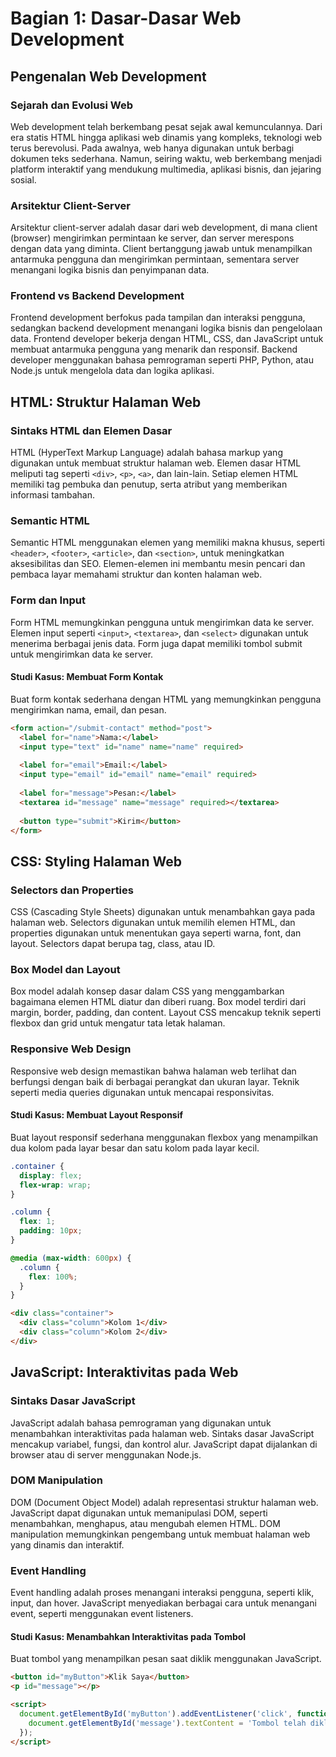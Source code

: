 # Bagian 1: Dasar-Dasar Web Development

## Pengenalan Web Development

### Sejarah dan Evolusi Web
Web development telah berkembang pesat sejak awal kemunculannya. Dari era statis HTML hingga aplikasi web dinamis yang kompleks, teknologi web terus berevolusi. Pada awalnya, web hanya digunakan untuk berbagi dokumen teks sederhana. Namun, seiring waktu, web berkembang menjadi platform interaktif yang mendukung multimedia, aplikasi bisnis, dan jejaring sosial.

### Arsitektur Client-Server
Arsitektur client-server adalah dasar dari web development, di mana client (browser) mengirimkan permintaan ke server, dan server merespons dengan data yang diminta. Client bertanggung jawab untuk menampilkan antarmuka pengguna dan mengirimkan permintaan, sementara server menangani logika bisnis dan penyimpanan data.

### Frontend vs Backend Development
Frontend development berfokus pada tampilan dan interaksi pengguna, sedangkan backend development menangani logika bisnis dan pengelolaan data. Frontend developer bekerja dengan HTML, CSS, dan JavaScript untuk membuat antarmuka pengguna yang menarik dan responsif. Backend developer menggunakan bahasa pemrograman seperti PHP, Python, atau Node.js untuk mengelola data dan logika aplikasi.

## HTML: Struktur Halaman Web

### Sintaks HTML dan Elemen Dasar
HTML (HyperText Markup Language) adalah bahasa markup yang digunakan untuk membuat struktur halaman web. Elemen dasar HTML meliputi tag seperti `<div>`, `<p>`, `<a>`, dan lain-lain. Setiap elemen HTML memiliki tag pembuka dan penutup, serta atribut yang memberikan informasi tambahan.

### Semantic HTML
Semantic HTML menggunakan elemen yang memiliki makna khusus, seperti `<header>`, `<footer>`, `<article>`, dan `<section>`, untuk meningkatkan aksesibilitas dan SEO. Elemen-elemen ini membantu mesin pencari dan pembaca layar memahami struktur dan konten halaman web.

### Form dan Input
Form HTML memungkinkan pengguna untuk mengirimkan data ke server. Elemen input seperti `<input>`, `<textarea>`, dan `<select>` digunakan untuk menerima berbagai jenis data. Form juga dapat memiliki tombol submit untuk mengirimkan data ke server.

#### Studi Kasus: Membuat Form Kontak
Buat form kontak sederhana dengan HTML yang memungkinkan pengguna mengirimkan nama, email, dan pesan.

```html
<form action="/submit-contact" method="post">
  <label for="name">Nama:</label>
  <input type="text" id="name" name="name" required>
  
  <label for="email">Email:</label>
  <input type="email" id="email" name="email" required>
  
  <label for="message">Pesan:</label>
  <textarea id="message" name="message" required></textarea>
  
  <button type="submit">Kirim</button>
</form>
```

## CSS: Styling Halaman Web

### Selectors dan Properties
CSS (Cascading Style Sheets) digunakan untuk menambahkan gaya pada halaman web. Selectors digunakan untuk memilih elemen HTML, dan properties digunakan untuk menentukan gaya seperti warna, font, dan layout. Selectors dapat berupa tag, class, atau ID.

### Box Model dan Layout
Box model adalah konsep dasar dalam CSS yang menggambarkan bagaimana elemen HTML diatur dan diberi ruang. Box model terdiri dari margin, border, padding, dan content. Layout CSS mencakup teknik seperti flexbox dan grid untuk mengatur tata letak halaman.

### Responsive Web Design
Responsive web design memastikan bahwa halaman web terlihat dan berfungsi dengan baik di berbagai perangkat dan ukuran layar. Teknik seperti media queries digunakan untuk mencapai responsivitas.

#### Studi Kasus: Membuat Layout Responsif
Buat layout responsif sederhana menggunakan flexbox yang menampilkan dua kolom pada layar besar dan satu kolom pada layar kecil.

```css
.container {
  display: flex;
  flex-wrap: wrap;
}

.column {
  flex: 1;
  padding: 10px;
}

@media (max-width: 600px) {
  .column {
    flex: 100%;
  }
}
```

```html
<div class="container">
  <div class="column">Kolom 1</div>
  <div class="column">Kolom 2</div>
</div>
```

## JavaScript: Interaktivitas pada Web

### Sintaks Dasar JavaScript
JavaScript adalah bahasa pemrograman yang digunakan untuk menambahkan interaktivitas pada halaman web. Sintaks dasar JavaScript mencakup variabel, fungsi, dan kontrol alur. JavaScript dapat dijalankan di browser atau di server menggunakan Node.js.

### DOM Manipulation
DOM (Document Object Model) adalah representasi struktur halaman web. JavaScript dapat digunakan untuk memanipulasi DOM, seperti menambahkan, menghapus, atau mengubah elemen HTML. DOM manipulation memungkinkan pengembang untuk membuat halaman web yang dinamis dan interaktif.

### Event Handling
Event handling adalah proses menangani interaksi pengguna, seperti klik, input, dan hover. JavaScript menyediakan berbagai cara untuk menangani event, seperti menggunakan event listeners.

#### Studi Kasus: Menambahkan Interaktivitas pada Tombol
Buat tombol yang menampilkan pesan saat diklik menggunakan JavaScript.

```html
<button id="myButton">Klik Saya</button>
<p id="message"></p>

<script>
  document.getElementById('myButton').addEventListener('click', function() {
    document.getElementById('message').textContent = 'Tombol telah diklik!';
  });
</script>
